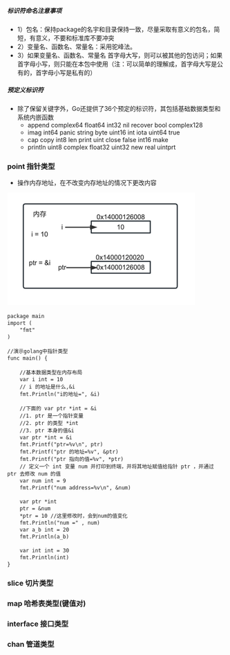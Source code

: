 

##### 标识符命名注意事项

- 1）包名：保持package的名宇和目录保持一致，尽量采取有意义的包名，简短，有意义，不要和标准库不要冲突
- 2）变量名、函数名、常量名：采用驼峰法。
- 3）如果变量名、函数名、常量名 首字母大写，则可以被其他的包访问；如果首字母小写，则只能在本包中使用（注：可以简单的理解成，首字母大写是公有的，首字母小写是私有的）

##### 预定义标识符

- 除了保留关键字外，Go还提供了36个预定的标识符，其包括基础数据类型和系统内嵌函数
  - append complex64 float64 int32 nil recover bool complex128 
  - imag int64 panic string byte uint16 int iota uint64 true 
  - cap copy int8 len print uint close false int16 make 
  - println uint8 complex float32 uint32 new real uintprt


### point 指针类型

- 操作内存地址，在不改变内存地址的情况下更改内容

![img.png](../../../imgs/point.png)

```golang
package main
import (
	"fmt"
)

//演示golang中指针类型
func main() {

	//基本数据类型在内存布局
	var i int = 10
	// i 的地址是什么,&i
	fmt.Println("i的地址=", &i)
	
	//下面的 var ptr *int = &i
	//1. ptr 是一个指针变量
	//2. ptr 的类型 *int
	//3. ptr 本身的值&i
	var ptr *int = &i 
	fmt.Printf("ptr=%v\n", ptr)
	fmt.Printf("ptr 的地址=%v", &ptr) 
	fmt.Printf("ptr 指向的值=%v", *ptr)
	// 定义一个 int 变量 num 并打印到终端，并将其地址赋值给指针 ptr ，并通过 ptr 去修改 num 的值
	var num int = 9
	fmt.Printf("num address=%v\n", &num)

	var ptr *int 
	ptr = &num
	*ptr = 10 //这里修改时，会到num的值变化
	fmt.Println("num =" , num)
	var a_b int = 20
	fmt.Println(a_b)

	var int int = 30
	fmt.Println(int)
}
```
### slice 切片类型

### map 哈希表类型(键值对)

### interface 接口类型

### chan 管道类型

